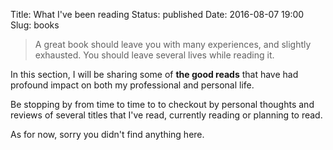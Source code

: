 Title: What I've been reading
Status: published
Date: 2016-08-07 19:00
Slug: books

> A great book should leave you with many experiences, and slightly exhausted. You should leave
several lives while reading it.

In this section, I will be sharing some of **the good reads** that have had profound impact on both
my professional and personal life.

Be stopping by from time to time to to checkout by personal thoughts and reviews of several titles that I've read, currently reading or planning to read.

As for now, sorry you didn't find anything here.
